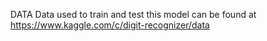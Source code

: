 DATA
Data used to train and test this model can be found at https://www.kaggle.com/c/digit-recognizer/data

